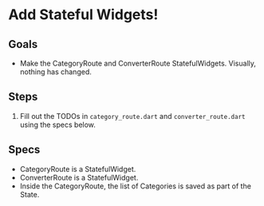 # Add Stateful Widgets!

## Goals
 - Make the CategoryRoute and ConverterRoute StatefulWidgets. Visually, nothing has changed.

## Steps
 1. Fill out the TODOs in `category_route.dart` and `converter_route.dart` using the specs below.

## Specs
 - CategoryRoute is a StatefulWidget.
 - ConverterRoute is a StatefulWidget.
 - Inside the CategoryRoute, the list of Categories is saved as part of the State.